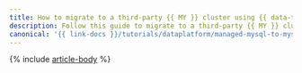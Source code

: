 ```yaml
---
title: How to migrate to a third-party {{ MY }} cluster using {{ data-transfer-full-name }}
description: Follow this guide to migrate to a third-party {{ MY }} cluster.
canonical: '{{ link-docs }}/tutorials/dataplatform/managed-mysql-to-mysql'
---
```


{% include [article-body](../../_tutorials/dataplatform/managed-mysql-to-mysql.md) %}
